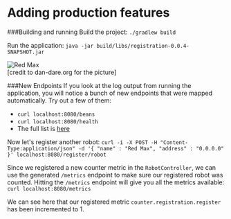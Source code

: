 Adding production features
===


###Building and running
Build the project:
`./gradlew build`

Run the application:
`java -jar build/libs/registration-0.0.4-SNAPSHOT.jar`

![Red Max](http://www.dan-dare.org/Dan%20FRD/CrimsonHaybailerAni.gif)   
[credit to dan-dare.org for the picture]

###New Endpoints
If you look at the log output from running the application, you will notice a bunch of new endpoints that were mapped automatically. Try out a few of them:   
* `curl localhost:8080/beans`   
* `curl localhost:8080/health`   
* The full list is [here](http://docs.spring.io/spring-boot/docs/current-SNAPSHOT/reference/htmlsingle/#production-ready-endpoints)   

Now let's register another robot:
`curl -i -X POST -H "Content-Type:application/json" -d '{ "name" : "Red Max", "address" : "0.0.0.0" }' localhost:8080/register/robot`   

Since we registered a new counter metric in the `RobotController`, we can use the generated `/metrics` endpoint to make sure our registered robot was counted. Hitting the `/metrics` endpoint will give you all the metrics available:   
`curl localhost:8080/metrics`   

We can see here that our registered metric `counter.registration.register` has been incremented to 1.
